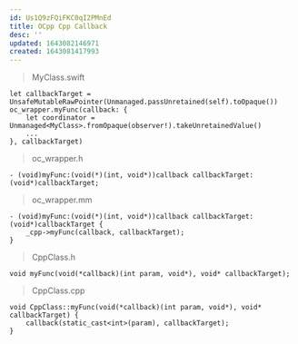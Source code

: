 ```yaml
---
id: Us1Q9zFQiFKC0qI2PMnEd
title: OCpp Cpp Callback
desc: ''
updated: 1643082146971
created: 1643081417993
---
```


> MyClass.swift

```
let callbackTarget = UnsafeMutableRawPointer(Unmanaged.passUnretained(self).toOpaque())
oc_wrapper.myFunc(callback: {
    let coordinator = Unmanaged<MyClass>.fromOpaque(observer!).takeUnretainedValue()
    ...
}, callbackTarget)
```

> oc_wrapper.h

```
- (void)myFunc:(void(*)(int, void*))callback callbackTarget:(void*)callbackTarget;
```

> oc_wrapper.mm

```
- (void)myFunc:(void(*)(int, void*))callback callbackTarget:(void*)callbackTarget {
    _cpp->myFunc(callback, callbackTarget);
}
```

> CppClass.h

```
void myFunc(void(*callback)(int param, void*), void* callbackTarget);
```

> CppClass.cpp

```
void CppClass::myFunc(void(*callback)(int param, void*), void* callbackTarget) {
    callback(static_cast<int>(param), callbackTarget);
}
```
